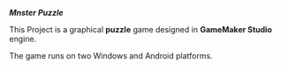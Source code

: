 <b>*Mnster Puzzle*</b>

<p>This Project is a graphical <b>puzzle</b> game designed in <b>GameMaker Studio</b> engine.</p>
<p>The game runs on two Windows and Android platforms.</p>
